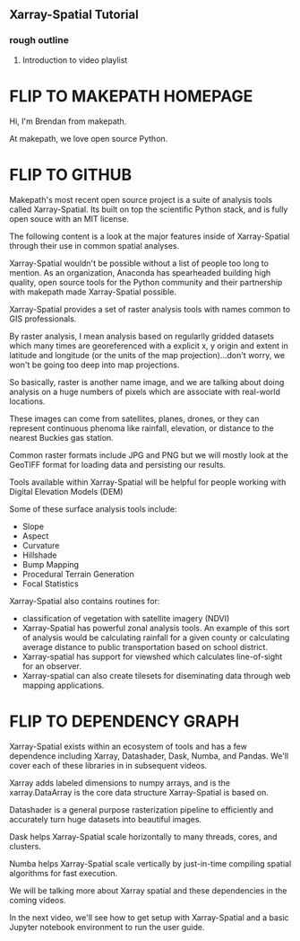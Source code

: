Xarray-Spatial Tutorial
--------------

### rough outline

1. Introduction to video playlist

# FLIP TO MAKEPATH HOMEPAGE
Hi, I'm Brendan from makepath.

At makepath, we love open source Python.

# FLIP TO GITHUB
Makepath's most recent open source project is a suite of analysis tools called Xarray-Spatial. Its built on top the scientific Python stack, and is fully open souce with an MIT license.

The following content is a look at the major features inside of Xarray-Spatial through their use in common spatial analyses.

Xarray-Spatial wouldn't be possible without a list of people too long to mention.  As an organization, Anaconda has spearheaded building high quality, open source tools for the Python community and their partnership with makepath made Xarray-Spatial possible.

Xarray-Spatial provides a set of raster analysis tools with names common to GIS professionals.

By raster analysis, I mean analysis based on regularlly gridded datasets which many times are georeferenced with a explicit x, y origin and extent in latitude and longitude (or the units of the map projection)...don't worry, we won't be going too deep into map projections.

So basically, raster is another name image, and we are talking about doing analysis on a huge numbers of pixels which are associate with real-world locations.

These images can come from satellites, planes, drones, or they can represent continuous phenoma like rainfall, elevation, or distance to the nearest Buckies gas station.

Common raster formats include JPG and PNG but we will mostly look at the GeoTIFF format for loading data and persisting our results. 

Tools available within Xarray-Spatial will be helpful for people working with Digital Elevation Models (DEM)

Some of these surface analysis tools include:
  - Slope
  - Aspect
  - Curvature
  - Hillshade
  - Bump Mapping
  - Procedural Terrain Generation
  - Focal Statistics

Xarray-Spatial also contains routines for:
- classification of vegetation with satellite imagery (NDVI)
- Xarray-Spatial has powerful zonal analysis tools. An example of this sort of analysis would be calculating rainfall for a given county or calculating average distance to public transportation based on school district.
- Xarray-spatial has support for viewshed which calculates line-of-sight for an observer. 
- Xarray-spatial can also create tilesets for diseminating data through web mapping applications.

# FLIP TO DEPENDENCY GRAPH
Xarray-Spatial exists within an ecosystem of tools and has a few dependence including Xarray, Datashader, Dask, Numba, and Pandas. We'll cover each of these libraries in in subsequent videos.

Xarray adds labeled dimensions to numpy arrays, and is the xarray.DataArray is the core data structure Xarray-Spatial is based on.

Datashader is a general purpose rasterization pipeline to efficiently and accurately turn huge datasets into beautiful images.

Dask helps Xarray-Spatial scale horizontally to many threads, cores, and clusters.

Numba helps Xarray-Spatial scale vertically by just-in-time compiling spatial algorithms for fast execution.

We will be talking more about Xarray spatial and these dependencies in the coming videos.

In the next video, we'll see how to get setup with Xarray-Spatial and a basic Jupyter notebook environment to run the user guide.
